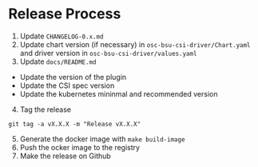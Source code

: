 # Release Process
1. Update `CHANGELOG-0.x.md`
2. Update chart version (if necessary) in `osc-bsu-csi-driver/Chart.yaml` and driver version in  `osc-bsu-csi-driver/values.yaml`
3. Update `docs/README.md`
 - Update the version of the plugin
 - Update the CSI spec version
 - Update the kubernetes mininmal and recommended version
4. Tag the release
```shell
git tag -a vX.X.X -m "Release vX.X.X"
```
5. Generate the docker image with `make build-image`
6. Push the ocker image to the registry
7. Make the release on Github 